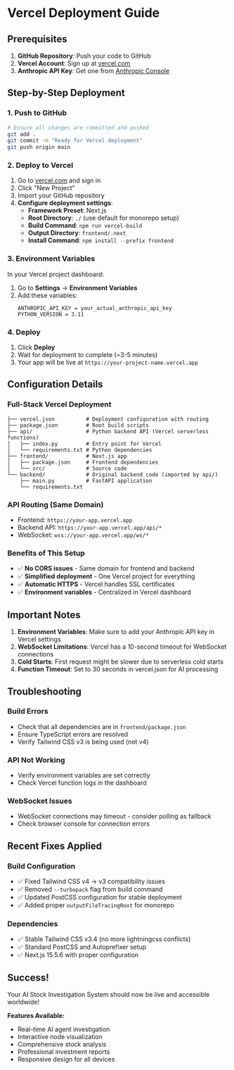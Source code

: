 # Vercel Deployment Guide

## Prerequisites
1. **GitHub Repository**: Push your code to GitHub
2. **Vercel Account**: Sign up at [vercel.com](https://vercel.com)
3. **Anthropic API Key**: Get one from [Anthropic Console](https://console.anthropic.com/)

## Step-by-Step Deployment

### 1. **Push to GitHub**
```bash
# Ensure all changes are committed and pushed
git add .
git commit -m "Ready for Vercel deployment"
git push origin main
```

### 2. **Deploy to Vercel**
1. Go to [vercel.com](https://vercel.com) and sign in
2. Click "New Project"
3. Import your GitHub repository
4. **Configure deployment settings**:
   - **Framework Preset**: Next.js
   - **Root Directory**: `./` (use default for monorepo setup)
   - **Build Command**: `npm run vercel-build`
   - **Output Directory**: `frontend/.next`
   - **Install Command**: `npm install --prefix frontend`

### 3. **Environment Variables**
In your Vercel project dashboard:
1. Go to **Settings** → **Environment Variables**
2. Add these variables:
   ```
   ANTHROPIC_API_KEY = your_actual_anthropic_api_key
   PYTHON_VERSION = 3.11
   ```

### 4. **Deploy**
1. Click **Deploy**
2. Wait for deployment to complete (~3-5 minutes)
3. Your app will be live at `https://your-project-name.vercel.app`

## Configuration Details

### **Full-Stack Vercel Deployment**
```
├── vercel.json          # Deployment configuration with routing
├── package.json         # Root build scripts
├── api/                 # Python backend API (Vercel serverless functions)
│   ├── index.py         # Entry point for Vercel
│   └── requirements.txt # Python dependencies
├── frontend/            # Next.js app
│   ├── package.json     # Frontend dependencies
│   └── src/             # Source code
└── backend/             # Original backend code (imported by api/)
    ├── main.py          # FastAPI application
    └── requirements.txt
```

### **API Routing (Same Domain)**
- Frontend: `https://your-app.vercel.app`
- Backend API: `https://your-app.vercel.app/api/*`
- WebSocket: `wss://your-app.vercel.app/ws/*`

### **Benefits of This Setup**
- ✅ **No CORS issues** - Same domain for frontend and backend
- ✅ **Simplified deployment** - One Vercel project for everything
- ✅ **Automatic HTTPS** - Vercel handles SSL certificates
- ✅ **Environment variables** - Centralized in Vercel dashboard

## Important Notes

1. **Environment Variables**: Make sure to add your Anthropic API key in Vercel settings
2. **WebSocket Limitations**: Vercel has a 10-second timeout for WebSocket connections
3. **Cold Starts**: First request might be slower due to serverless cold starts
4. **Function Timeout**: Set to 30 seconds in vercel.json for AI processing

## Troubleshooting

### **Build Errors**
- Check that all dependencies are in `frontend/package.json`
- Ensure TypeScript errors are resolved
- Verify Tailwind CSS v3 is being used (not v4)

### **API Not Working**
- Verify environment variables are set correctly
- Check Vercel function logs in the dashboard

### **WebSocket Issues**
- WebSocket connections may timeout - consider polling as fallback
- Check browser console for connection errors

## Recent Fixes Applied

### **Build Configuration**
- ✅ Fixed Tailwind CSS v4 → v3 compatibility issues
- ✅ Removed `--turbopack` flag from build command
- ✅ Updated PostCSS configuration for stable deployment
- ✅ Added proper `outputFileTracingRoot` for monorepo

### **Dependencies**
- ✅ Stable Tailwind CSS v3.4 (no more lightningcss conflicts)
- ✅ Standard PostCSS and Autoprefixer setup
- ✅ Next.js 15.5.6 with proper configuration

## Success!
Your AI Stock Investigation System should now be live and accessible worldwide!

**Features Available:**
- Real-time AI agent investigation
- Interactive node visualization  
- Comprehensive stock analysis
- Professional investment reports
- Responsive design for all devices